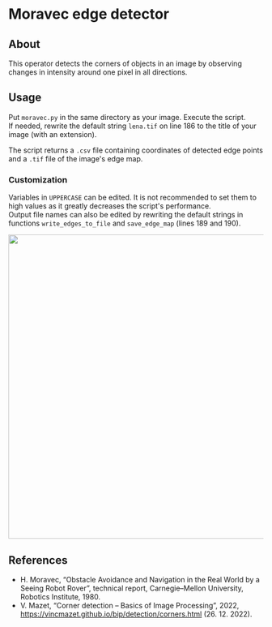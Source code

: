 # Moravec edge detector

## About

This operator detects the corners of objects in an image by observing changes in intensity around one pixel in all directions.

## Usage

Put `moravec.py` in the same directory as your image. Execute the script.  
If needed, rewrite the default string `lena.tif` on line 186 to the title of your image (with an extension).  

The script returns a `.csv` file containing coordinates of detected edge points and a `.tif` file of the image's edge map.

### Customization

Variables in `UPPERCASE` can be edited. It is not recommended to set them to high values as it greatly decreases the script's performance.  
Output file names can also be edited by rewriting the default strings in functions `write_edges_to_file` and `save_edge_map` (lines 189 and 190).


<p align="center">
<img src="https://user-images.githubusercontent.com/90621465/209814062-4c0391a3-9f36-4c33-bd09-2d77671b559b.png" width="600">
</p>


## References
* H. Moravec, “Obstacle Avoidance and Navigation in the Real World by a Seeing Robot Rover”, technical report, Carnegie–Mellon University, Robotics Institute, 1980.
* V. Mazet, “Corner detection – Basics of Image Processing”, 2022, https://vincmazet.github.io/bip/detection/corners.html (26. 12. 2022).
